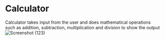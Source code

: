 # Calculator
Calculator takes input from the user and does mathematical operations such as addition, subtraction, multiplication and division to show the output
![Screenshot (123)](https://user-images.githubusercontent.com/108486296/176877428-15be7005-a84a-4a08-88e7-0e11c1681368.png)
